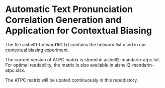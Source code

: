 
# Automatic Text Pronunciation Correlation Generation and Application for Contextual Biasing

The file aishell1-hotword161.txt contains the hotword list used in our contextual biasing experiment.

The current version of ATPC matrix is stored in aishell2-mandarin-atpc.txt. For optimal readability, the matrix is also available in aishell2-mandarin-atpc.xlsx.

The ATPC matrix will be upated continuously in this repodistory.
